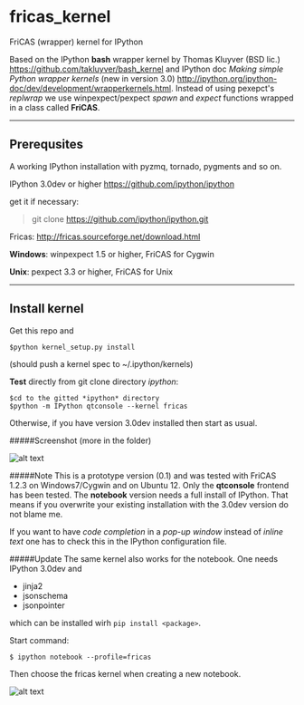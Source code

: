fricas_kernel
=============

FriCAS (wrapper) kernel for IPython


Based on the IPython **bash** wrapper kernel by Thomas Kluyver (BSD lic.)
https://github.com/takluyver/bash_kernel and IPython doc
*Making simple Python wrapper kernels* (new in version 3.0)
http://ipython.org/ipython-doc/dev/development/wrapperkernels.html.
Instead of using pexepct's *replwrap* we use winpexpect/pexpect *spawn*
and *expect* functions wrapped in a class called **FriCAS**.

------------
Prerequsites
------------
A working IPython installation with pyzmq, tornado, pygments and so on.

IPython 3.0dev or higher https://github.com/ipython/ipython

get it if necessary: 

> git clone https://github.com/ipython/ipython.git

Fricas: http://fricas.sourceforge.net/download.html

**Windows**: winpexpect 1.5 or higher, FriCAS for Cygwin

**Unix**: pexpect 3.3 or higher, FriCAS for Unix

--------------
Install kernel
--------------

Get this repo and 

`$python kernel_setup.py install`

(should push a kernel spec to ~/.ipython/kernels)


**Test** directly from git clone directory *ipython*:

```
$cd to the gitted *ipython* directory
$python -m IPython qtconsole --kernel fricas
```

Otherwise, if you have version 3.0dev installed then start as usual.

#####Screenshot (more in the folder)

![alt text](https://github.com/scios/fricas_kernel/blob/master/screenshots/fkernel_cygc.png "QTconsole")


#####Note
This is a prototype version (0.1) and was tested with FriCAS 1.2.3 on Windows7/Cygwin and on Ubuntu 12. Only the **qtconsole** frontend has been tested. The **notebook** version needs a full install of IPython. That means if you overwrite your existing installation with the 3.0dev version do not blame me.

If you want to have *code completion* in a *pop-up window* instead of *inline text* one has to check this in the IPython configuration file. 


#####Update
The same kernel also works for the notebook. One needs IPython 3.0dev and

 * jinja2
 * jsonschema
 * jsonpointer

which can be installed wirh `pip install <package>`. 

Start command:

```
$ ipython notebook --profile=fricas
```

Then choose the fricas kernel when creating a new notebook.

![alt text](https://github.com/scios/fricas_kernel/blob/master/screenshots/fkernel_nb.png "NB")




